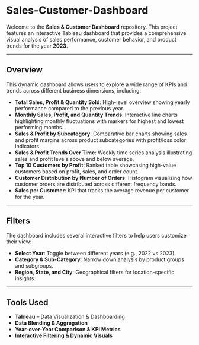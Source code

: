 # Sales-Customer-Dashboard


Welcome to the **Sales & Customer Dashboard** repository. This project features an interactive Tableau dashboard that provides a comprehensive visual analysis of sales performance, customer behavior, and product trends for the year **2023**.

---

## Overview

This dynamic dashboard allows users to explore a wide range of KPIs and trends across different business dimensions, including:

- **Total Sales, Profit & Quantity Sold**: High-level overview showing yearly performance compared to the previous year.
- **Monthly Sales, Profit, and Quantity Trends**: Interactive line charts highlighting monthly fluctuations with markers for highest and lowest performing months.
- **Sales & Profit by Subcategory**: Comparative bar charts showing sales and profit margins across product subcategories with profit/loss color indicators.
- **Sales & Profit Trends Over Time**: Weekly time series analysis illustrating sales and profit levels above and below average.
- **Top 10 Customers by Profit**: Ranked table showcasing high-value customers based on profit, sales, and order count.
- **Customer Distribution by Number of Orders**: Histogram visualizing how customer orders are distributed across different frequency bands.
- **Sales per Customer**: KPI that tracks the average revenue per customer for the year.

---

## Filters

The dashboard includes several interactive filters to help users customize their view:

- **Select Year**: Toggle between different years (e.g., 2022 vs 2023).
- **Category & Sub-Category**: Narrow down analysis by product groups and subgroups.
- **Region, State, and City**: Geographical filters for location-specific insights.

---

## Tools Used

- **Tableau** – Data Visualization & Dashboarding  
- **Data Blending & Aggregation**  
- **Year-over-Year Comparison & KPI Metrics**  
- **Interactive Filtering & Dynamic Visuals**

  





